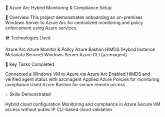 🔧 Azure Arc Hybrid Monitoring & Compliance Setup

📌 Overview 
This project demonstrates onboarding an on-premises Windows Server to Azure Arc for centralized monitoring and policy enforcement using Azure services.

🛠️ Technologies Used

Azure Arc
Azure Monitor & Policy
Azure Bastion
HIMDS (Hybrid Instance Metadata Service)
Windows Server
Azure CLI (azcmagent)

🧩 Key Tasks Completed

Connected a Windows VM to Azure via Azure Arc
Enabled HIMDS and verified agent status with azcmagent
Applied Azure Policies for monitoring compliance
Used Azure Bastion for secure remote access

💡 Skills Demonstrated

Hybrid cloud configuration
Monitoring and compliance in Azure
Secure VM access without public IP
CLI-based cloud validation
